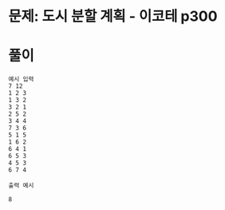 # 문제: 도시 분할 계획 - 이코테 p300

# 풀이
```
예시 입력
7 12
1 2 3
1 3 2
3 2 1
2 5 2
3 4 4
7 3 6
5 1 5
1 6 2
6 4 1
6 5 3
4 5 3
6 7 4

출력 예시 

8
```
``` python

```
